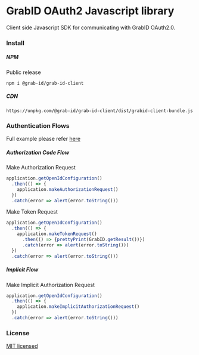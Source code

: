 # GrabID OAuth2 Javascript library

Client side Javascript SDK for communicating with GrabID OAuth2.0.

### Install

##### NPM

Public release

`npm i @grab-id/grab-id-client`

##### CDN

`https://unpkg.com/@grab-id/grab-id-client/dist/grabid-client-bundle.js`

### Authentication Flows

Full example please refer [here](./app/index.html)

#####  Authorization Code Flow

Make Authorization Request

```javascript
application.getOpenIdConfiguration()
  .then(() => {
    application.makeAuthorizationRequest()
  })
  .catch(error => alert(error.toString()))
```

Make Token Request

```javascript
application.getOpenIdConfiguration()
  .then(() => {
    application.makeTokenRequest()
      .then(() => {prettyPrint(GrabID.getResult())})
      .catch(error => alert(error.toString()))
  })
  .catch(error => alert(error.toString()))
```

##### Implicit Flow

Make Implicit Authorization Request

```javascript
application.getOpenIdConfiguration()
  .then(() => {
    application.makeImplicitAuthorizationRequest()
  })
  .catch(error => alert(error.toString()))
```

### License

[MIT licensed](./LICENSE)